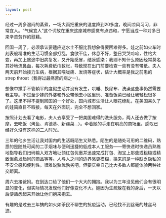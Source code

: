 ```yaml
---
layout: post
---
```


经过一周多湿闷的蒸煮，一场大雨把重庆的温度降到20多度，晚间凉风习习，非常宜人。“气候宜人”这个词放在重庆这座城市感觉有点违和，宁愿当成一种对多日来辛苦劳作的慰藉。

回国一周了，必须承认要适应这水土不服比我想象得要困难得多。娃之前如火车时刻表般精准的生活习惯全部打乱，食欲不佳，休息不好，整日哭哭啼啼，性格大变，再加上旅途中旧病复发，又开始感冒，结膜感染；我则不知什么原因经常莫名其妙地流鼻血，每次耗费纸巾数张，导致现在出门前要检查一些有没有带纸。夫人两天前开始接力生病，根据其喉咙痛、发烧等症状，估计大概率是我之前患的strep throat（我得过最痛苦的病之一）。

想像中撒手不管躺平的度假生活并没有发生，哄睡、换尿布、洗澡这些事仍然需要我主导。不过至少娃的外婆和外公带他去小区里玩、准备饭菜已经让我轻松很多了。这里不得不提到回国的一个好处，国内城市生活让人眼花缭乱，在美国呆久了的娃简直目不暇接，每天在外面玩，完全不想回家。

按照计划去看了电影，夫人去享受了一把美国难得的洗头服务，两人还去做了按摩，去吃饭（烤鱼、肯德基、新疆菜…）。牵着她的手走在明亮的商场里，感叹已经好久没有这样的二人时光。

三年的他乡生活让我对国内的生活既陌生又熟悉。陌生的是随处可用的二维码，熟悉的是随处可闻的二手烟味与便利迅捷的低成本人工服务——寄快递时快递员熟练地指导我们扫码输入双方地址领红包优惠并迅速完成打包、淘宝上那些或粗糙或精致但愈发趋同的商品等等。人与人之间的边界感更模糊，换来的是一种缺乏隐私的不安全感和便利性。很难说孰优孰劣吧，但要庆幸自己比大多数人都能体验两种社交距离。

周六去接爸妈。在到达口给了他们一个大大的拥抱。我以为三年没见他们会有很明显的变化，但实际情况发现他们好像变化不大。娃因为生疏躲在我的身后，一天以后便熟悉起来开始让他们抱来抱去。

有趣的是过去三年搞的如火如荼民不聊生的抗疫运动，已经找不到丝毫的蛛丝马迹。
